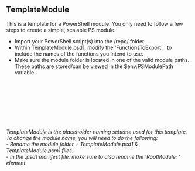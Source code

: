 ## TemplateModule ##
This is a template for a PowerShell module. You only need to follow a few steps to create a simple, scalable PS module.
- Import your PowerShell script(s) into the /repo/ folder 
- Within TemplateModule.psd1, modify the 'FunctionsToExport: ' to include the names of the functions you intend to use.
- Make sure the module folder is located in one of the valid module paths. These paths are stored/can be viewed in the $env:PSModulePath variable.


<br><br>
<br><br>
<br><br>


## ##
*TemplateModule is the placeholder naming scheme used for this template. To change the module name, you will need to do the following:*
<br>- *Rename the module folder + TemplateModule.psd1 & TemplateModule.psm1 files.*
<br>- *In the .psd1 manifest file, make sure to also rename the 'RootModule: ' element.*
## ##
